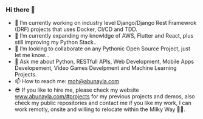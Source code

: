### Hi there 👋 
- 🔭 I’m currently working on industry level Django/Django Rest Framewrok (DRF) projects that uses Docker, CI/CD and TDD.
- 🌱 I’m currently expanding my knowldge of AWS, Flutter and React, plus still improving my Python Stack..
- 👯 I’m looking to collaborate on any Pythonic Open Source Project, just let me know...
- 💬 Ask me about Python, RESTfull APIs, Web Development, Mobile Apps Developement, Video Games Develpment and Machine Learning Projects.
- 📫 How to reach me: moh@abunayla.com
- :sunglasses: If you like to hire me, please check my website www.abunayla.com/#projects for my previous projects and demos, also check my public repositories and contact me if you like my work, I can work remotly, onsite and willing to relocate within the Milky Way 🧑‍🚀.

<!--
**hannody/hannody** is a ✨ _special_ ✨ repository because its `README.md` (this file) appears on your GitHub profile.

Here are some ideas to get you started:

- 🔭 I’m currently working on Pro Django/Django Rest Framewrok (DRF) project that uses Docker, CI/CD and TDD.
- 🌱 I’m currently learning Flutter and React, plus still improving my Python Stack
- 👯 I’m looking to collaborate on any Pythonic Open Source Project, just let me know...
- 💬 Ask me about Python, RESTfull APIs, Web Development, Mobile Apps Developement and Video Games Develpment.
- 📫 How to reach me: moh@abunayla.com
- 😄 Pronouns: ...
- ⚡ Fun fact: ...
-->
